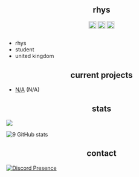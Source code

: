 <h2 align="center">rhys</h2>
<p align="center">  
</p>
<p align="center">
<a href="https://twitter.com/6rhys/" target="blank"><img align="center" src="https://cdn.jsdelivr.net/npm/simple-icons@3.0.1/icons/twitter.svg" alt="twitter" height="20" width="20" /></a>
  <a href="https://twitch.tv/Rlhys/" target="blank"><img align="center" src="https://cdn.jsdelivr.net/npm/simple-icons@3.0.1/icons/twitch.svg" alt="twitch" height="20" width="20" /></a>
<a href="https://youtube.com/@rhys6666/" target="blank"><img align="center" src="https://cdn.jsdelivr.net/npm/simple-icons@3.0.1/icons/youtube.svg" alt="youtube" height="20" width="20" /></a>
 <h2 align="center"></h2>
</p>

- rhys
- student
- united kingdom

<h2 align="center">current projects</h2>

- [N/A](https://discord.gg/) (N/A)

<h2 align="center">stats</h2>

![](https://komarev.com/ghpvc/?username=rlhys&color=yellow)

![9 GitHub stats](https://github-readme-stats.vercel.app/api?username=rlhys&theme=graywhite&show_icons=true)

<h2 align="center">contact</h2>

[![Discord Presence](https://lanyard.cnrad.dev/api/183800989881597953)](https://discord.com/users/183800989881597953)
